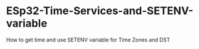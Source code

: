 # ESp32-Time-Services-and-SETENV-variable
How to get time and use SETENV variable for Time Zones and DST
